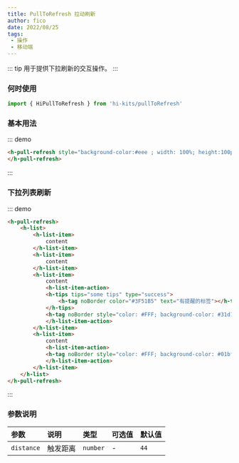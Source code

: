 ```yaml
---
title: PullToRefresh 拉动刷新
author: fico
date: 2022/08/25
tags:
 - 操作
 - 移动端
---
```

::: tip
用于提供下拉刷新的交互操作。
:::
### 何时使用
```ts
import { HiPullToRefresh } from 'hi-kits/pullToRefresh'
```

### 基本用法
::: demo
```html
<h-pull-refresh style="background-color:#eee ; width: 100%; height:100px;">
</h-pull-refresh>
```
:::

### 下拉列表刷新
::: demo
```html
<h-pull-refresh>
    <h-list>
        <h-list-item>
            content
        </h-list-item>
        <h-list-item>
            content
        </h-list-item>
        <h-list-item>
            content
            <h-list-item-action>
            <h-tips tips="some tips" type="success">
                <h-tag noBorder color="#3F51B5" text="有提醒的标签"></h-tag>
            </h-tips>
            <h-tag noBorder style="color: #FFF; background-color: #31d100fd; " text="333"></h-tag>
            </h-list-item-action>
        </h-list-item>
        <h-list-item>
            content
            <h-list-item-action>
            <h-tag noBorder style="color: #FFF; background-color: #01bffd; " text="333"></h-tag>
            </h-list-item-action>
        </h-list-item>
    </h-list>
</h-pull-refresh>
```
:::
### 参数说明

|参数|说明|类型|可选值|默认值
|:--|:--|:--|:-----|:---
| `distance`| 触发距离 |  `number` | - | `44`

